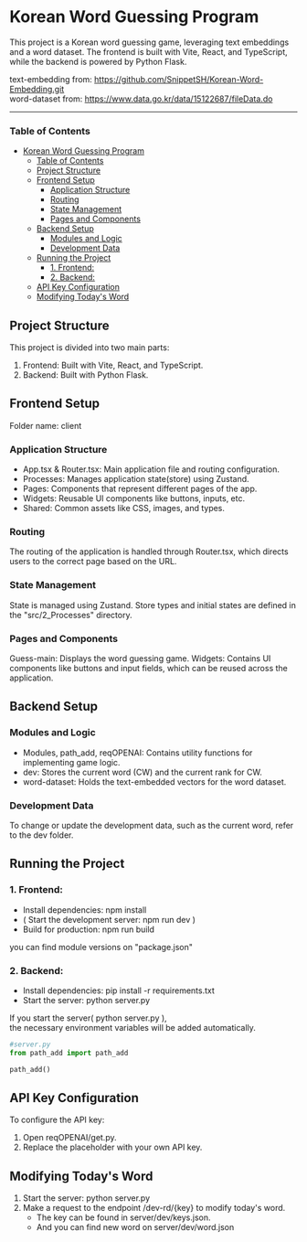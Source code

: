 # Korean Word Guessing Program

This project is a Korean word guessing game, leveraging text embeddings and a word dataset. The frontend is built with Vite, React, and TypeScript, while the backend is powered by Python Flask.

text-embedding from: https://github.com/SnippetSH/Korean-Word-Embedding.git  
word-dataset from: https://www.data.go.kr/data/15122687/fileData.do

--- 
### Table of Contents
- [Korean Word Guessing Program](#korean-word-guessing-program)
    - [Table of Contents](#table-of-contents)
  - [Project Structure](#project-structure)
  - [Frontend Setup](#frontend-setup)
    - [Application Structure](#application-structure)
    - [Routing](#routing)
    - [State Management](#state-management)
    - [Pages and Components](#pages-and-components)
  - [Backend Setup](#backend-setup)
    - [Modules and Logic](#modules-and-logic)
    - [Development Data](#development-data)
  - [Running the Project](#running-the-project)
    - [1. Frontend:](#1-frontend)
    - [2. Backend:](#2-backend)
  - [API Key Configuration](#api-key-configuration)
  - [Modifying Today's Word](#modifying-todays-word)
  

## Project Structure
This project is divided into two main parts:

1. Frontend: Built with Vite, React, and TypeScript.
2. Backend: Built with Python Flask.  

## Frontend Setup
Folder name: client

### Application Structure
- App.tsx & Router.tsx: Main application file and routing configuration.
- Processes: Manages application state(store) using Zustand.
- Pages: Components that represent different pages of the app.
- Widgets: Reusable UI components like buttons, inputs, etc.
- Shared: Common assets like CSS, images, and types.

### Routing
The routing of the application is handled through Router.tsx, which directs users to the correct page based on the URL.

### State Management
State is managed using Zustand. Store types and initial states are defined in the "src/2_Processes" directory.

### Pages and Components
Guess-main: Displays the word guessing game.
Widgets: Contains UI components like buttons and input fields, which can be reused across the application.

## Backend Setup
### Modules and Logic
- Modules, path_add, reqOPENAI: Contains utility functions for implementing game logic.
- dev: Stores the current word (CW) and the current rank for CW.
- word-dataset: Holds the text-embedded vectors for the word dataset.

### Development Data
To change or update the development data, such as the current word, refer to the dev folder.

## Running the Project
### 1. Frontend:

- Install dependencies: npm install
- ( Start the development server: npm run dev )
- Build for production: npm run build

you can find module versions on "package.json"

### 2. Backend:

- Install dependencies: pip install -r requirements.txt
- Start the server: python server.py
  
If you start the server( python server.py ),  
the necessary environment variables will be added automatically.
``` python
#server.py
from path_add import path_add

path_add()
```

## API Key Configuration
To configure the API key:

1. Open reqOPENAI/get.py.
2. Replace the placeholder with your own API key.

## Modifying Today's Word
1. Start the server: python server.py
2. Make a request to the endpoint /dev-rd/{key} to modify today's word.
   - The key can be found in server/dev/keys.json.
   - And you can find new word on server/dev/word.json